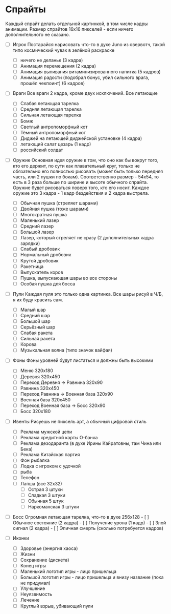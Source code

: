 # Спрайты

Каждый спрайт делать отдельной картинкой, в том числе кадры анимации. Размер
спрайтов 16х16 пикселей - если ничего дополнительного не сказано.

- [ ] Игрок
      Постарайся нарисовать что-то в духе Juno из овервотч, такой типо
      космический чувак в зелёной раскраске
    - [ ] ничего не деланье (3 кадра)
    - [ ] Анимация перемещения (2 кадра)
    - [ ] Анимация выпивания витаминизированного напитка (5 кадров)
    - [ ] Анимация радости (подобрал бонус, убил сильного врага, прошёл чекпоинт) (6 кадров)

- [ ] Враги
      Все враги 2 кадра, кроме двух исключений. Все летающие
    - [ ] Слабая летающая тарелка
    - [ ] Средняя летающая тарелка
    - [ ] Сильная летающая тарелка
    - [ ] Бомж
    - [ ] Светлый антропоморфный кот
    - [ ] Тёмный антропоморфный кот
    - [ ] Диджей на летающей диджейской установке (4 кадра)
    - [ ] летающий салат цезарь (1 кадр)
    - [ ] российский солдат

- [ ] Оружие
      Основная идея оружие в том, что оно как бы вокруг того, кто его держит,
      по сути как плавательный круг, только не обязательно его полностью
      рисовать (может быть только передняя часть, или 2 пушки по бокам).
      Соответственно размер - 54х54, то есть в 3 раза больше по ширине и высоте
      обычного спрайта. Оружие будет рисоваться поверх того, кто его носит.
      Каждое оружие это 3 кадра - 1 кадр бездействия и 2 кадра выстрела.
    - [ ] Обычная пушка (стреляет шарами)
    - [ ] Двойная пушка (тоже шарами)
    - [ ] Многократная пушка
    - [ ] Маленький лазер
    - [ ] Средний лазер
    - [ ] Большой лазер
    - [ ] Лазер, который стреляет не сразу (2 дополнительных кадра зарядки)
    - [ ] Слабый дробовик
    - [ ] Нормальный дробовик
    - [ ] Крутой дробовик
    - [ ] Ракетница
    - [ ] Выпускатель коров
    - [ ] Пушка, выпускающая шары во все стороны
    - [ ] Особая пушка для босса

- [ ] Пули
      Каждая пуля это только одна картинка.
      Все шары рисуй в Ч/Б, я их буду красить сам.
    - [ ] Малый шар
    - [ ] Средний шар
    - [ ] Большой шар
    - [ ] Серьёзный шар
    - [ ] Слабая ракета
    - [ ] Сильная ракета
    - [ ] Корова
    - [ ] Музыкальная волна (типо значок вайфая)

- [ ] Фоны
      Фоны уровней будут листаться и должны быть высокими
    - [ ] Меню 320x180
    - [ ] Деревня 320x450
    - [ ] Переход Деревня -> Равнина 320x90
    - [ ] Равнина 320x450
    - [ ] Переход Равнина -> Военная база 320x90
    - [ ] Военная база 320x450
    - [ ] Переход Военная база -> Босс 320x90
    - [ ] Босс 320x180

- [ ] Ивенты
      Рисуешь не пиксель арт, а обычный цифровой стиль
    - [ ] Реклама мужской цепи
    - [ ] Реклама кредитной карты О-банка
    - [ ] Реклама дезодаранта (в духе Ирины Кайратовны, там Чина или Бека)
    - [ ] Реклама Китайская партия
    - [ ] Фон рыбалка
    - [ ] Лодка с игроком с удочкой
    - [ ] рыба
    - [ ] Телефон
    - [ ] Лапша (все 32х32)
        - [ ] Острая 3 штуки
        - [ ] Сладкая 3 штуки
        - [ ] Обычная 5 штук
        - [ ] Наркоманская 3 штуки

- [ ] Босс
      Огромная летающая тарелка, что-то в духе 256х128
      - [ ] Обычное состояние (2 кадра)
      - [ ] Получение урона (1 кадр)
      - [ ] Злой сигнал (2 кадра)
      - [ ] Эпичная смерть (сколько потребуется кадров)

- [ ] Иконки
    - [ ] Здоровье (энергия хаоса)
    - [ ] Жизни
    - [ ] Сохранение (дискета)
    - [ ] Конец игры
    - [ ] Маленький логотип игры - лицо пришельца
    - [ ] Большой логотип игры - лицо пришельца и внизу название (пока не придумал)
    - [ ] Улучшение
    - [ ] Неуязвимость
    - [ ] Лечение
    - [ ] Круглый взрыв, убивающий пули
